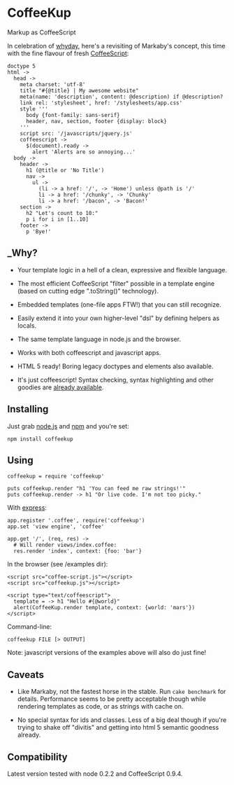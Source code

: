 # CoffeeKup
Markup as CoffeeScript

In celebration of [whyday](http://whyday.org/), here's a revisiting of Markaby's concept, this time with the fine flavour of fresh [CoffeeScript](http://coffeescript.org):

    doctype 5
    html ->
      head ->
        meta charset: 'utf-8'
        title "#{@title} | My awesome website"
        meta(name: 'description', content: @description) if @description?
        link rel: 'stylesheet', href: '/stylesheets/app.css'
        style '''
          body {font-family: sans-serif}
          header, nav, section, footer {display: block}
        '''
        script src: '/javascripts/jquery.js'
        coffeescript ->
          $(document).ready ->
            alert 'Alerts are so annoying...'
      body ->
        header ->
          h1 (@title or 'No Title')
          nav ->
            ul ->
              (li -> a href: '/', -> 'Home') unless @path is '/'
              li -> a href: '/chunky', -> 'Chunky'
              li -> a href: '/bacon', -> 'Bacon!'
        section ->
          h2 "Let's count to 10:"
          p i for i in [1..10]
        footer ->
          p 'Bye!'

## _Why?

* Your template logic in a hell of a clean, expressive and flexible language.

* The most efficient CoffeeScript "filter" possible in a template engine (based on cutting edge ".toString()" technology).

* Embedded templates (one-file apps FTW!) that you can still recognize.

* Easily extend it into your own higher-level "dsl" by defining helpers as locals.

* The same template language in node.js and the browser.

* Works with both coffeescript and javascript apps.

* HTML 5 ready! Boring legacy doctypes and elements also available.

* It's just coffeescript! Syntax checking, syntax highlighting and other goodies are [already available](http://jashkenas.github.com/coffee-script/#resources).

## Installing

Just grab [node.js](http://nodejs.org/#download) and [npm](http://github.com/isaacs/npm) and you're set:

    npm install coffeekup

## Using

    coffeekup = require 'coffeekup'

    puts coffeekup.render "h1 'You can feed me raw strings!'"
    puts coffeekup.render -> h1 "Or live code. I'm not too picky."

With [express](http://expressjs.com):

    app.register '.coffee', require('coffeekup')
    app.set 'view engine', 'coffee'

    app.get '/', (req, res) ->
      # Will render views/index.coffee:
      res.render 'index', context: {foo: 'bar'}

In the browser (see /examples dir):

    <script src="coffee-script.js"></script>
    <script src="coffeekup.js"></script>

    <script type="text/coffeescript">
      template = -> h1 "Hello #{@world}"
      alert(CoffeeKup.render template, context: {world: 'mars'})
    </script>

Command-line:

    coffeekup FILE [> OUTPUT]

Note: javascript versions of the examples above will also do just fine!

## Caveats

* Like Markaby, not the fastest horse in the stable. Run `cake benchmark` for details. Performance seems to be pretty acceptable though while rendering templates as code, or as strings with cache on.

* No special syntax for ids and classes. Less of a big deal though if you're trying to shake off "divitis" and getting into html 5 semantic goodness already.

## Compatibility

Latest version tested with node 0.2.2 and CoffeeScript 0.9.4.
